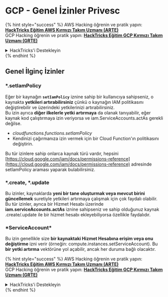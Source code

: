 # GCP - Genel İzinler Privesc

{% hint style="success" %}
AWS Hacking öğrenin ve pratik yapın:<img src="../../../.gitbook/assets/image (1).png" alt="" data-size="line">[**HackTricks Eğitim AWS Kırmızı Takım Uzmanı (ARTE)**](https://training.hacktricks.xyz/courses/arte)<img src="../../../.gitbook/assets/image (1).png" alt="" data-size="line">\
GCP Hacking öğrenin ve pratik yapın: <img src="../../../.gitbook/assets/image (2).png" alt="" data-size="line">[**HackTricks Eğitim GCP Kırmızı Takım Uzmanı (GRTE)**<img src="../../../.gitbook/assets/image (2).png" alt="" data-size="line">](https://training.hacktricks.xyz/courses/grte)

<details>

<summary>HackTricks'i Destekleyin</summary>

* [**abonelik planlarını**](https://github.com/sponsors/carlospolop) kontrol edin!
* **💬 [**Discord grubuna**](https://discord.gg/hRep4RUj7f) veya [**telegram grubuna**](https://t.me/peass) katılın ya da **Twitter'da** 🐦 [**@hacktricks\_live**](https://twitter.com/hacktricks\_live)** bizi takip edin.**
* **Hacking ipuçlarını paylaşmak için** [**HackTricks**](https://github.com/carlospolop/hacktricks) ve [**HackTricks Cloud**](https://github.com/carlospolop/hacktricks-cloud) github reposuna PR gönderin.

</details>
{% endhint %}

## Genel İlginç İzinler

### \*.setIamPolicy

Eğer bir kaynağın **`setIamPolicy`** iznine sahip bir kullanıcıya sahipseniz, o kaynakta **yetkileri artırabilirsiniz** çünkü o kaynağın IAM politikasını değiştirebilir ve üzerindeki yetkilerinizi artırabilirsiniz.\
Bu izin ayrıca **diğer ilkelerle yetki artırmaya** da olanak tanıyabilir, eğer kaynak kod çalıştırmaya izin veriyorsa ve iam.ServiceAccounts.actAs gerekli değilse.

* _cloudfunctions.functions.setIamPolicy_
* Kendinizi çağırmanıza izin vermek için bir Cloud Function'ın politikasını değiştirin.

Bu tür izinlere sahip onlarca kaynak türü vardır, hepsini [https://cloud.google.com/iam/docs/permissions-reference](https://cloud.google.com/iam/docs/permissions-reference) adresinde setIamPolicy araması yaparak bulabilirsiniz.

### \*.create, \*.update

Bu izinler, kaynaklarda **yeni bir tane oluşturmak veya mevcut birini güncellemek** suretiyle yetkileri artırmaya çalışmak için çok faydalı olabilir. Bu tür izinler, ayrıca bir Hizmet Hesabı üzerinde **iam.serviceAccounts.actAs** iznine sahipseniz ve sahip olduğunuz kaynak .create/.update ile bir hizmet hesabı ekleyebiliyorsa özellikle faydalıdır.

### \*ServiceAccount\*

Bu izin genellikle size **bir kaynaktaki Hizmet Hesabına erişim veya onu değiştirme** izni verir (örneğin: compute.instances.setServiceAccount). Bu **bir yetki artırma** vektörüne yol açabilir, ancak her duruma bağlı olacaktır.

{% hint style="success" %}
AWS Hacking öğrenin ve pratik yapın:<img src="../../../.gitbook/assets/image (1).png" alt="" data-size="line">[**HackTricks Eğitim AWS Kırmızı Takım Uzmanı (ARTE)**](https://training.hacktricks.xyz/courses/arte)<img src="../../../.gitbook/assets/image (1).png" alt="" data-size="line">\
GCP Hacking öğrenin ve pratik yapın: <img src="../../../.gitbook/assets/image (2).png" alt="" data-size="line">[**HackTricks Eğitim GCP Kırmızı Takım Uzmanı (GRTE)**<img src="../../../.gitbook/assets/image (2).png" alt="" data-size="line">](https://training.hacktricks.xyz/courses/grte)

<details>

<summary>HackTricks'i Destekleyin</summary>

* [**abonelik planlarını**](https://github.com/sponsors/carlospolop) kontrol edin!
* **💬 [**Discord grubuna**](https://discord.gg/hRep4RUj7f) veya [**telegram grubuna**](https://t.me/peass) katılın ya da **Twitter'da** 🐦 [**@hacktricks\_live**](https://twitter.com/hacktricks\_live)** bizi takip edin.**
* **Hacking ipuçlarını paylaşmak için** [**HackTricks**](https://github.com/carlospolop/hacktricks) ve [**HackTricks Cloud**](https://github.com/carlospolop/hacktricks-cloud) github reposuna PR gönderin.

</details>
{% endhint %}
